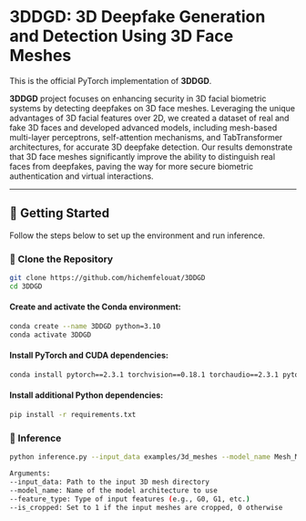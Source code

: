 # 3DDGD: 3D Deepfake Generation and Detection Using 3D Face Meshes

This is the official PyTorch implementation of **3DDGD**.

**3DDGD** project focuses on enhancing security in 3D facial biometric systems by detecting deepfakes on 3D face meshes. Leveraging the unique advantages of 3D facial features over 2D, we created a dataset of real and fake 3D faces and developed advanced models, including mesh-based multi-layer perceptrons, self-attention mechanisms, and TabTransformer architectures, for accurate 3D deepfake detection. Our results demonstrate that 3D face meshes significantly improve the ability to distinguish real faces from deepfakes, paving the way for more secure biometric authentication and virtual interactions.

---

## 🔧 Getting Started

Follow the steps below to set up the environment and run inference.

### 🔄 Clone the Repository
```bash
git clone https://github.com/hichemfelouat/3DDGD 
cd 3DDGD
```
#### Create and activate the Conda environment:
```bash
conda create --name 3DDGD python=3.10
conda activate 3DDGD
```
#### Install PyTorch and CUDA dependencies:
```bash
conda install pytorch==2.3.1 torchvision==0.18.1 torchaudio==2.3.1 pytorch-cuda=12.1 -c pytorch -c nvidia
```
#### Install additional Python dependencies:
```bash
pip install -r requirements.txt
```

### 🚀 Inference
```bash
python inference.py --input_data examples/3d_meshes --model_name Mesh_MLP_MHA --feature_type G0 --is_cropped 0
```
```bash
Arguments:
--input_data: Path to the input 3D mesh directory 
--model_name: Name of the model architecture to use 
--feature_type: Type of input features (e.g., G0, G1, etc.)
--is_cropped: Set to 1 if the input meshes are cropped, 0 otherwise
```
